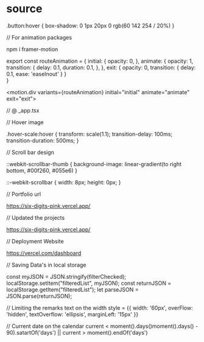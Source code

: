 # source

.button:hover {
box-shadow: 0 1px 20px 0 rgb(60 142 254 / 20%)
}

// For animation packages

npm i framer-motion

export const routeAnimation = {
  initial: {
     opacity: 0,
  },
  animate: {
    opacity: 1,
    transition: {
      delay: 0.1,
      duration: 0.1,
    },
  },
  exit: {
    opacity: 0,
    transition: {
      delay: 0.1,
      ease: 'easeInout'
    }
  }  
}


<motion.div variants={routeAnimation} initial="initial" animate="animate" exit="exit">

// @ _app.tsx

<AnimatePresence exitBeforeEnter>
  <Component {...pageProps} key={routes.route}/>
</AnimatePresence>  

// Hover image

.hover-scale:hover {
  transform: scale(1.1);
  transition-delay: 100ms;
  transition-duration: 500ms;
}

// Scroll bar design

::webkit-scrollbar-thumb {
  background-image: linear-gradient(to right bottom, #00f260, #055e6)
}

::-webkit-scrollbar {
  width: 8px;
  height: 0px;
}

// Portfolio url

https://six-digits-pink.vercel.app/

// Updated the projects

https://six-digits-pink.vercel.app/

// Deployment Website

https://vercel.com/dashboard

// Saving Data's in local storage

const myJSON = JSON.stringify(filterChecked);
localStorage.setItem("filteredList", myJSON);
const returnJSON = localStorage.getItem("filteredList");
let parseJSON = JSON.parse(returnJSON);

// Limiting the remarks text on the width
style = {{
  width: '60px',
  overFlow: 'hidden',
  textOverflow: 'ellipsis',
  marginLeft: '15px'
}}

// Current date on the calendar
current < moment().days()moment().days() - 90).satartOf('days') || current > moment().endOf('days')
